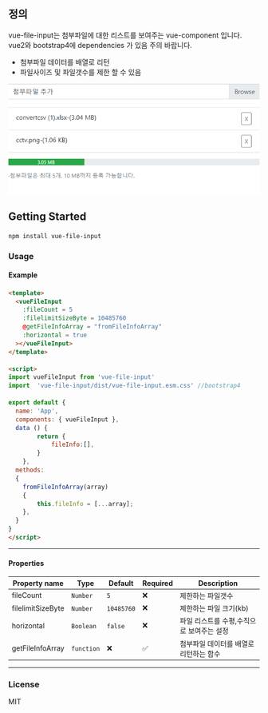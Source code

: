 ## 정의
vue-file-input는 첨부파일에 대한 리스트를 보여주는 vue-component 입니다. vue2와 bootstrap4에 dependencies 가 있음 주의 바랍니다.
 - 첨부파일 데이터를 배열로 리턴
 - 파일사이즈 및 파일갯수를 제한 할 수 있음


![결과화면](img/screenshot.PNG)


## Getting Started
```shell
npm install vue-file-input
```

### Usage
#### Example
```html
<template>
  <vueFileInput
    :fileCount = 5
    :filelimitSizeByte = 10485760
    @getFileInfoArray = "fromFileInfoArray"
    :horizontal = true
  ></vueFileInput>
</template>

<script>
import vueFileInput from 'vue-file-input'
import  'vue-file-input/dist/vue-file-input.esm.css' //bootstrap4

export default {
  name: 'App',
  components: { vueFileInput },
  data () {
        return {
            fileInfo:[],
        }
    },
  methods:
  {
    fromFileInfoArray(array)
    {
        this.fileInfo = [...array];
    },
  }
}
</script>
```
----

#### Properties
| Property name | Type      | Default   | Required |Description                                                                                         |
| ------------- | --------- | --------- | -------- | -------------------------------------------------------------------------------------------------- |
| fileCount          | `Number`  | `5`         | ❌         |제한하는 파일갯수|
| filelimitSizeByte         | `Number`  | `10485760`         | ❌        | 제한하는 파일 크기(kb)|
| horizontal   | `Boolean`  | `false` | ❌        | 파일 리스트를 수평,수직으로 보여주는 설정 |
| getFileInfoArray     | `function` | ❌   | ✅       | 첨부파일 데이터를 배열로 리턴하는 함수|

----
### License
MIT